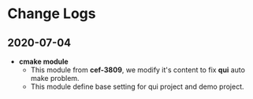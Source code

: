 # Change Logs


## 2020-07-04
- **cmake module**
	- This module from **cef-3809**, we modify it's content to fix **qui** auto make problem.
	- This module define base setting for qui project and demo project.

